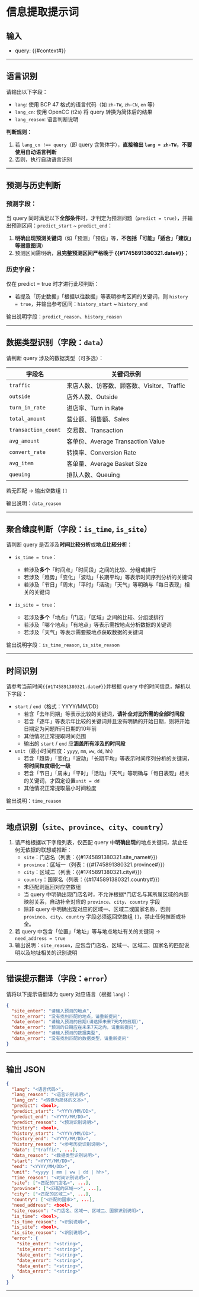 
# 信息提取提示词

## 输入
- query: {{#context#}}

---

## 语言识别

请输出以下字段：
- `lang`: 使用 BCP 47 格式的语言代码（如 `zh-TW`, `zh-CN`, `en` 等）
- `lang_cn`: 使用 OpenCC (t2s) 将 query 转换为简体后的结果
- `lang_reason`: 语言判断说明

**判断规则：**

1. 若 `lang_cn !== query`（即 query 含繁体字），**直接输出 `lang = zh-TW`，不要使用自动语言判断**
2. 否则，执行自动语言识别

---

## 预测与历史判断

### 预测字段：
当 query 同时满足以下**全部条件**时，才判定为预测问题（`predict = true`），并输出预测区间：`predict_start` ~ `predict_end`：
1. **明确出现预测关键词**（如「预测」「预估」等，**不包括「可能」「适合」「建议」等弱意图词**）
2. 预测区间需明确，**且完整预测区间严格晚于 {{#1745891380321.date#}}**；

### 历史字段：
仅在 predict = true 时才进行此项判断：
- 若提及「历史数据」「根据以往数据」等表明参考区间的关键词，则 `history = true`，并输出参考区间：`history_start` ~ `history_end`

输出说明字段：`predict_reason`、`history_reason`

---

## 数据类型识别（字段：`data`）

请判断 query 涉及的数据类型（可多选）：

| 字段名                 | 关键词示例                         |
|---------------------|-------------------------------|
| `traffic`           | 来店人数、访客数、顾客数、Visitor、Traffic  |
| `outside`           | 店外人数、Outside                  |
| `turn_in_rate`      | 进店率、Turn in Rate              |
| `total_amount`      | 营业额、销售额、Sales                 |
| `transaction_count` | 交易数、Transaction               |
| `avg_amount`        | 客单价、Average Transaction Value |
| `convert_rate`      | 转换率、Conversion Rate           |
| `avg_item`          | 客单量、Average Basket Size       |
| `queuing`           | 排队人数、Queuing                  |

若无匹配 → 输出空数组 `[]`

输出说明：`data_reason`

---

## 聚合维度判断（字段：`is_time`, `is_site`）

请判断 query 是否涉及**时间比较分析**或**地点比较分析**：

- `is_time = true`：
    - 若涉及**多个**「时间点」「时间段」之间的比较、分组或排行
    - 若涉及「趋势」「变化」「波动」「长期平均」等表示时间序列分析的关键词
    - 若涉及「节日」「周末」「平时」「活动」「天气」等明确与「每日表现」相关的关键词

- `is_site = true`：
    - 若涉及**多个**「地点」「门店」「区域」之间的比较、分组或排行
    - 若涉及「哪个地点」「有地点」等表示需按地点分析数据的关键词
    - 若涉及「天气」等表示需要按地点获取数据的关键词

输出说明字段：`is_time_reason`, `is_site_reason`

---

## 时间识别

请参考当前时间`{{#1745891380321.date#}}`并根据 query 中的时间信息，解析以下字段：
- `start` / `end`（格式：YYYY/MM/DD）
  - 若含「去年同期」等表示比较的关键词，**请补全对比所需的全部时间段**
  - 若含「逐年」等表示年比较的关键词并且没有明确的开始日期，则将开始日期定为问题所问日期的10年前
  - 其他情况正常提取时间范围
  - 输出的 `start` / `end` 应**涵盖所有涉及的时间段**
- `unit`（最小时间粒度：`yyyy`, `mm`, `ww`, `dd`, `hh`）
  - 若含「趋势」「变化」「波动」「长期平均」等表示时间序列分析的关键词，**将时间粒度细化一级**
  - 若含「节日」「周末」「平时」「活动」「天气」等明确与「每日表现」相关的关键词，才固定设置`unit = dd`
  - 其他情况正常提取最小时间粒度

输出说明：`time_reason`

---

## 地点识别（`site`、`province`、`city`、`country`）

1. 请严格根据以下字段列表，仅匹配 query 中**明确出现**的地点关键词，禁止任何无依据的联想或推断：
    - `site`：门店名（列表：{{#1745891380321.site_name#}}）
    - `province`：区域一（列表：{{#1745891380321.province#}}）
    - `city`：区域二（列表：{{#1745891380321.city#}}）
    - `country`：国家名（列表：{{#1745891380321.country#}}）
    - 未匹配则返回对应空数组 
    - 当 query 中明确出现门店名时，不允许根据*门店名与其所属区域的内部映射关系，自动补全对应的 `province`、`city`、`country` 字段
    - 除非 query 中明确出现对应的区域一、区域二或国家名称，否则 `province`、`city`、`country` 字段必须返回空数组 `[]`，禁止任何推断或补全。
2. 若 query 中包含「位置」「地址」等与地点地址有关的关键词 -> `need_address = true`
3. 输出说明：`site_reason`，应包含门店名、区域一、区域二、国家名的匹配说明以及地址相关的识别说明

---

## 错误提示翻译（字段：`error`）

请将以下提示语翻译为 query 对应语言（根据 `lang`）：

```json
{
  "site_enter": "请输入预测的地点",
  "site_error": "没有找到匹配的地点，请重新提问",
  "date_enter": "请输入预测的日期(请选择未来7天内的日期)",
  "date_error": "预测的日期应在未来7天之内，请重新提问",
  "data_enter": "请输入预测的数据类型",
  "data_error": "没有找到匹配的数据类型，请重新提问"
}
````

---

## 输出 JSON

```json
{
  "lang": "<语言代码>",
  "lang_reason": "<语言识别说明>",
  "lang_cn": "<转换为简体的文本>",
  "predict": <bool>,
  "predict_start": "<YYYY/MM/DD>",
  "predict_end": "<YYYY/MM/DD>",
  "predict_reason": "<预测识别说明>",
  "history": <bool>,
  "history_start": "<YYYY/MM/DD>",
  "history_end": "<YYYY/MM/DD>",
  "history_reason": "<参考历史识别说明>",
  "data": ["traffic", ...],
  "data_reason": "<数据类型识别说明>",
  "start": "<YYYY/MM/DD>",
  "end": "<YYYY/MM/DD>",
  "unit": "<yyyy | mm | ww | dd | hh>",
  "time_reason": "<时间识别说明>",
  "site": ["<匹配的门店名>", ...],
  "province": ["<匹配的区域一>", ...],
  "city": ["<匹配的区域二>", ...],
  "country": ["<匹配的国家>", ...],
  "need_address": <bool>,
  "site_reason": "<门店名、区域一、区域二、国家识别说明>",
  "is_time": <bool>,
  "is_time_reason": "<识别说明>",
  "is_site": <bool>,
  "is_site_reason": "<识别说明>",
  "error": {
    "site_enter": "<string>",
    "site_error": "<string>",
    "date_enter": "<string>",
    "date_error": "<string>",
    "data_enter": "<string>",
    "data_error": "<string>"
  }
}
```

---
